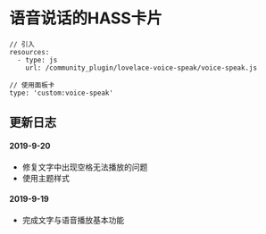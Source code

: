 # 语音说话的HASS卡片


```
// 引入
resources:
  - type: js
    url: /community_plugin/lovelace-voice-speak/voice-speak.js

// 使用面板卡
type: 'custom:voice-speak'

```


## 更新日志

#### 2019-9-20
  - 修复文字中出现空格无法播放的问题
  - 使用主题样式

#### 2019-9-19
  - 完成文字与语音播放基本功能